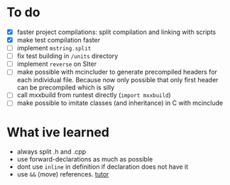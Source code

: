 

# To do
- [x] faster project compilations: split compilation and linking with scripts
- [X] make test compilation faster
- [ ] implement `mstring.split`
- [ ] fix test building in `/units` directory
- [ ] implement `reverse` on SIter
- [ ] make possible with mcincluder to generate precompiled headers for each individual file. Because now only possible that only first header can be precompiled which is silly
- [ ] call mxxbuild from runtest directly (`import mxxbuild`)
- [ ] make possible to imitate classes (and inheritance) in C with mcinclude

# What ive learned
- always split .h and .cpp
- use forward-declarations as much as possible
- dont use `inline` in definition if declaration does not have it
- use `&&` (move) references. [tutor](https://stackoverflow.com/questions/5481539/what-does-t-double-ampersand-mean-in-c11)



